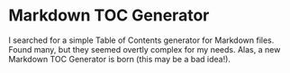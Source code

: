 # Markdown TOC Generator

I searched for a simple Table of Contents generator for Markdown files. Found many, but they seemed overtly complex for my needs. Alas, a new Markdown TOC Generator is born (this may be a bad idea!). 
